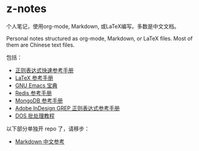 # z-notes

个人笔记，使用org-mode, Markdown, 或LaTeX编写。多数是中文文档。

Personal notes structured as org-mode, Markdown, or LaTeX files. Most of them are Chinese text files.

包括：

- [正则表达式快速参考手册](./regex-tutorial/)
- [LaTeX 参考手册](./latex-tutorial/)
- [GNU Emacs 宝典](./emacs-bible/)
- [Redis 参考手册](./redis-tutorial/)
- [MongoDB 参考手册](./mongodb-tutorial/)
- [Adobe InDesign GREP 正则表达式参考手册](./indesign-grep-reference/)
- [DOS 批处理教程](./dos-batch-tutorial/)

以下部分单独开 repo 了，请移步：

- [Markdown 中文参考](https://github.com/WisdomFusion/markdown-reference)
